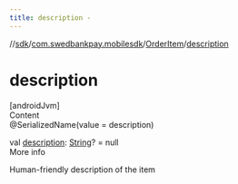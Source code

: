 ```yaml
---
title: description -
---
```

//[sdk](../../../index)/[com.swedbankpay.mobilesdk](../index)/[OrderItem](index)/[description](description)



# description  
[androidJvm]  
Content  
@SerializedName(value = description)  
  
val [description](description): [String](https://kotlinlang.org/api/latest/jvm/stdlib/kotlin/-string/index.html)? = null  
More info  


Human-friendly description of the item

  



